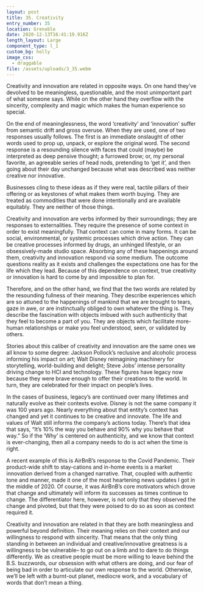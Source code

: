 ```yaml
---
layout: post
title: 35. Creativity
entry_number: 35
location: Grenoble
date: 2020-12-13T16:41:19.916Z
length_layout: Large
component_type: l_1
custom_bg: holly
image_css:
  - draggable
file: /assets/uploads/3_35.webm
---
```

Creativity and innovation are related in opposite ways. On one hand they’ve devolved to be meaningless, questionable, and the most unimportant part of what someone says. While on the other hand they overflow with the sincerity, complexity and magic which makes the human experience so special.


On the end of meaninglessness, the word ‘creativity’ and ‘innovation’ suffer from semantic drift and gross overuse. When they are used, one of two responses usually follows. The first is an immediate onslaught of other words used to prop up, unpack, or explore the original word. The second response is a resounding silence with faces that could (maybe) be interpreted as deep pensive thought; a furrowed brow; or, my personal favorite, an agreeable series of head nods, pretending to ‘get it’, and then going about their day unchanged because what was described was neither creative nor innovative.


Businesses cling to these ideas as if they were real, tactile pillars of their offering or as keystones of what makes them worth buying. They are treated as commodities that were done intentionally and are available equitably. They are neither of those things.


Creativity and innovation are verbs informed by their surroundings; they are responses to externalities. They require the presence of some context in order to exist meaningfully. That context can come in many forms. It can be social, environmental, or systemic processes which drive action. They can be creative processes informed by drugs, an unhinged lifestyle, or an obsessively-made studio space. Absorbing any of these happenings around them, creativity and innovation respond via some medium. The outcome questions reality as it exists and challenges the expectations one has for the life which they lead. Because of this dependence on context, true creativity or innovation is hard to come by and impossible to plan for.
 
Therefore, and on the other hand, we find that the two words are related by the resounding fullness of their meaning. They describe experiences which are so attuned to the happenings of mankind that we are brought to tears, gaze in awe, or are instinctually obliged to own whatever the thing is. They describe the fascination with objects imbued with such authenticity that they feel to become a part of you. They are objects which facilitate more-human relationships or make you feel understood, seen, or validated by others.


Stories about this caliber of creativity and innovation are the same ones we all know to some degree: Jackson Pollock’s reclusive and alcoholic process informing his impact on art; Walt Disney reimagining machinery for storytelling, world-building and delight; Steve Jobs’ intense personality driving change to HCI and technology. These figures have legacy now because they were brave enough to offer their creations to the world. In turn, they are celebrated for their impact on people’s lives.


In the cases of business, legacy’s are continued over many lifetimes and naturally evolve as their contexts evolve. Disney is not the same company it was 100 years ago. Nearly everything about that entity’s context has changed and yet it continues to be creative and innovate. The life and values of Walt still informs the company’s actions today. There’s that idea that says, “It’s 10% the way you behave and 90% why you behave that way.” So if the ‘Why’ is centered on authenticity, and we know that context is ever-changing, then all a company needs to do is act when the time is right.


A recent example of this is AirBnB’s response to the Covid Pandemic. Their product-wide shift to stay-cations and in-home events is a market innovation derived from a changed narrative. That, coupled with authentic tone and manner, made it one of the most heartening news updates I got in the middle of 2020. Of course, it was AirBnB’s core motivators which drove that change and ultimately will inform its successes as times continue to change. The differentiator here, however, is not only that they observed the change and pivoted, but that they were poised to do so as soon as context required it.


Creativity and innovation are related in that they are both meaningless and powerful beyond definition. Their meaning relies on their context and our willingness to respond with sincerity. That means that the only thing standing in between an individual and creative/innovative greatness is a willingness to be vulnerable– to go out on a limb and to dare to do things differently. We as creative people must be more willing to leave behind the B.S. buzzwords, our obsession with what others are doing, and our fear of being bad in order to articulate our own response to the world. Otherwise, we’ll be left with a burnt-out planet, mediocre work, and a vocabulary of words that don’t mean a thing.
